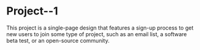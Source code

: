 # Project--1

This project is a single-page design that features a sign-up process to get new users to join some type of project, such as an email list, a software beta test, or an open-source community. 
